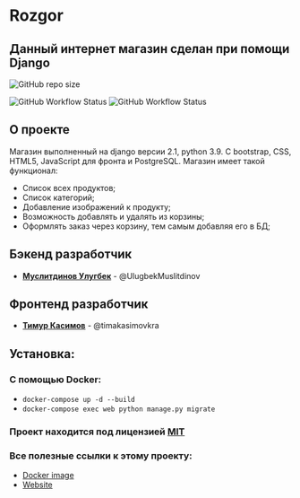 # Rozgor

## Данный интернет магазин сделан при помощи Django
<img alt="GitHub repo size" src="https://img.shields.io/github/repo-size/WEBGROUP-TUJ/Schetchiki?style=for-the-badge"> <br />

<img alt="GitHub Workflow Status" src="https://img.shields.io/github/workflow/status/WEBGROUP-TUJ/Schetchiki/Heroku%20Deploy?label=Heroku%20deploy&style=for-the-badge">

<img alt="GitHub Workflow Status" src="https://img.shields.io/github/workflow/status/WEBGROUP-TUJ/Schetchiki/Docker?color=%232496ED&label=Docker&logo=%232496ED&logoColor=%232496ED&style=for-the-badge">

## О проекте

Магазин выполненный на django версии 2.1, python 3.9. С bootstrap, CSS, HTML5, JavaScript для фронта и PostgreSQL.
Магазин имеет такой функционал:

- Список всех продуктов;
- Список категорий;
- Добавление изображений к продукту;
- Возможность добавлять и удалять из корзины;
- Оформлять заказ через корзину, тем самым добавляя его в БД;

## Бэкенд разработчик

* [**Муслитдинов Улугбек**](https://github.com/UlugbekMuslitdinov) - @UlugbekMuslitdinov

## Фронтенд разработчик

* [**Тимур Касимов**](https://github.com/timakasimovkra) - @timakasimovkra

## Установка:
### С помощью Docker:

* ```docker-compose up -d --build```
* ```docker-compose exec web python manage.py migrate```

### Проект находится под лицензией [MIT](https://github.com/WEBGROUP-TUJ/Rozgor/blob/main/LICENSE)

### Все полезные ссылки к этому проекту:
* [Docker image](https://hub.docker.com/repository/docker/ulugbekus/rozgor)
* [Website](https://schetchiki.herokuapp.com)